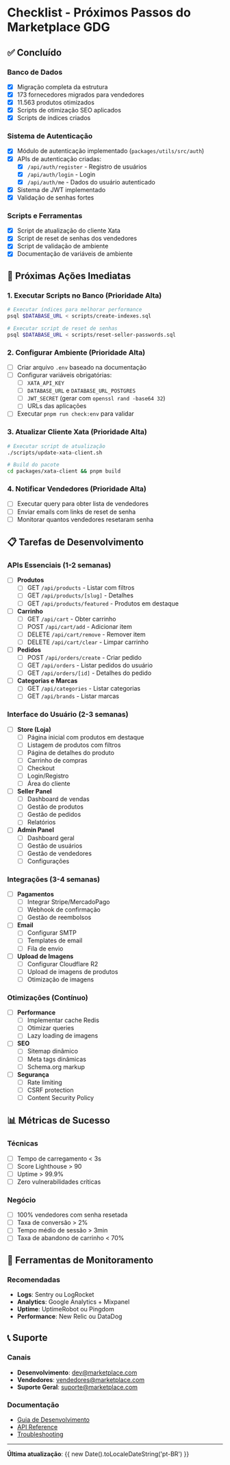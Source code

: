 # Checklist - Próximos Passos do Marketplace GDG

## ✅ Concluído

### Banco de Dados
- [x] Migração completa da estrutura
- [x] 173 fornecedores migrados para vendedores
- [x] 11.563 produtos otimizados
- [x] Scripts de otimização SEO aplicados
- [x] Scripts de índices criados

### Sistema de Autenticação
- [x] Módulo de autenticação implementado (`packages/utils/src/auth`)
- [x] APIs de autenticação criadas:
  - [x] `/api/auth/register` - Registro de usuários
  - [x] `/api/auth/login` - Login
  - [x] `/api/auth/me` - Dados do usuário autenticado
- [x] Sistema de JWT implementado
- [x] Validação de senhas fortes

### Scripts e Ferramentas
- [x] Script de atualização do cliente Xata
- [x] Script de reset de senhas dos vendedores
- [x] Script de validação de ambiente
- [x] Documentação de variáveis de ambiente

## 🚀 Próximas Ações Imediatas

### 1. Executar Scripts no Banco (Prioridade Alta)
```bash
# Executar índices para melhorar performance
psql $DATABASE_URL < scripts/create-indexes.sql

# Executar script de reset de senhas
psql $DATABASE_URL < scripts/reset-seller-passwords.sql
```

### 2. Configurar Ambiente (Prioridade Alta)
- [ ] Criar arquivo `.env` baseado na documentação
- [ ] Configurar variáveis obrigatórias:
  - [ ] `XATA_API_KEY`
  - [ ] `DATABASE_URL` e `DATABASE_URL_POSTGRES`
  - [ ] `JWT_SECRET` (gerar com `openssl rand -base64 32`)
  - [ ] URLs das aplicações
- [ ] Executar `pnpm run check:env` para validar

### 3. Atualizar Cliente Xata (Prioridade Alta)
```bash
# Executar script de atualização
./scripts/update-xata-client.sh

# Build do pacote
cd packages/xata-client && pnpm build
```

### 4. Notificar Vendedores (Prioridade Alta)
- [ ] Executar query para obter lista de vendedores
- [ ] Enviar emails com links de reset de senha
- [ ] Monitorar quantos vendedores resetaram senha

## 📋 Tarefas de Desenvolvimento

### APIs Essenciais (1-2 semanas)
- [ ] **Produtos**
  - [ ] GET `/api/products` - Listar com filtros
  - [ ] GET `/api/products/[slug]` - Detalhes
  - [ ] GET `/api/products/featured` - Produtos em destaque
  
- [ ] **Carrinho**
  - [ ] GET `/api/cart` - Obter carrinho
  - [ ] POST `/api/cart/add` - Adicionar item
  - [ ] DELETE `/api/cart/remove` - Remover item
  - [ ] DELETE `/api/cart/clear` - Limpar carrinho

- [ ] **Pedidos**
  - [ ] POST `/api/orders/create` - Criar pedido
  - [ ] GET `/api/orders` - Listar pedidos do usuário
  - [ ] GET `/api/orders/[id]` - Detalhes do pedido

- [ ] **Categorias e Marcas**
  - [ ] GET `/api/categories` - Listar categorias
  - [ ] GET `/api/brands` - Listar marcas

### Interface do Usuário (2-3 semanas)
- [ ] **Store (Loja)**
  - [ ] Página inicial com produtos em destaque
  - [ ] Listagem de produtos com filtros
  - [ ] Página de detalhes do produto
  - [ ] Carrinho de compras
  - [ ] Checkout
  - [ ] Login/Registro
  - [ ] Área do cliente

- [ ] **Seller Panel**
  - [ ] Dashboard de vendas
  - [ ] Gestão de produtos
  - [ ] Gestão de pedidos
  - [ ] Relatórios

- [ ] **Admin Panel**
  - [ ] Dashboard geral
  - [ ] Gestão de usuários
  - [ ] Gestão de vendedores
  - [ ] Configurações

### Integrações (3-4 semanas)
- [ ] **Pagamentos**
  - [ ] Integrar Stripe/MercadoPago
  - [ ] Webhook de confirmação
  - [ ] Gestão de reembolsos

- [ ] **Email**
  - [ ] Configurar SMTP
  - [ ] Templates de email
  - [ ] Fila de envio

- [ ] **Upload de Imagens**
  - [ ] Configurar Cloudflare R2
  - [ ] Upload de imagens de produtos
  - [ ] Otimização de imagens

### Otimizações (Contínuo)
- [ ] **Performance**
  - [ ] Implementar cache Redis
  - [ ] Otimizar queries
  - [ ] Lazy loading de imagens

- [ ] **SEO**
  - [ ] Sitemap dinâmico
  - [ ] Meta tags dinâmicas
  - [ ] Schema.org markup

- [ ] **Segurança**
  - [ ] Rate limiting
  - [ ] CSRF protection
  - [ ] Content Security Policy

## 📊 Métricas de Sucesso

### Técnicas
- [ ] Tempo de carregamento < 3s
- [ ] Score Lighthouse > 90
- [ ] Uptime > 99.9%
- [ ] Zero vulnerabilidades críticas

### Negócio
- [ ] 100% vendedores com senha resetada
- [ ] Taxa de conversão > 2%
- [ ] Tempo médio de sessão > 3min
- [ ] Taxa de abandono de carrinho < 70%

## 🔧 Ferramentas de Monitoramento

### Recomendadas
- **Logs**: Sentry ou LogRocket
- **Analytics**: Google Analytics + Mixpanel
- **Uptime**: UptimeRobot ou Pingdom
- **Performance**: New Relic ou DataDog

## 📞 Suporte

### Canais
- **Desenvolvimento**: dev@marketplace.com
- **Vendedores**: vendedores@marketplace.com
- **Suporte Geral**: suporte@marketplace.com

### Documentação
- [Guia de Desenvolvimento](/docs/desenvolvimento)
- [API Reference](/docs/api)
- [Troubleshooting](/docs/troubleshooting)

---

**Última atualização**: {{ new Date().toLocaleDateString('pt-BR') }} 